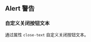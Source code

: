 <div class="demo-header">
<p class="overviewicon">
  <span class="wapi-ui-alert"/>
</p>

## Alert 警告

<nova-uxlink widget-name="Alert"></nova-uxlink>

</div>

### 自定义关闭按钮文本

通过属性 `close-text` 自定义关闭按钮文本。

<demo-editor-mobilefirst link="alert/close-text.vue"></demo-editor-mobilefirst>

<br />
